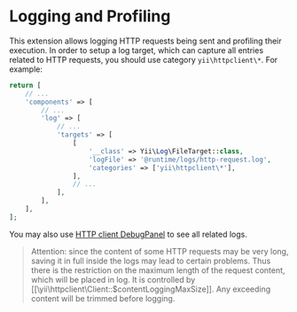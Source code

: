 Logging and Profiling
=====================

This extension allows logging HTTP requests being sent and profiling their execution.
In order to setup a log target, which can capture all entries related to HTTP requests, you should
use category `yii\httpclient\*`. For example:

```php
return [
    // ...
    'components' => [
        // ...
        'log' => [
            // ...
            'targets' => [
                [
                    '__class' => Yii\Log\FileTarget::class,
                    'logFile' => '@runtime/logs/http-request.log',
                    'categories' => ['yii\httpclient\*'],
                ],
                // ...
            ],
        ],
    ],
];
```

You may also use [HTTP client DebugPanel](topics-debug.md) to see all related logs.

> Attention: since the content of some HTTP requests may be very long, saving it in full inside the logs
  may lead to certain problems. Thus there is the restriction on the maximum length of the request content,
  which will be placed in log. It is controlled by [[\yii\httpclient\Client::$contentLoggingMaxSize]].
  Any exceeding content will be trimmed before logging.
